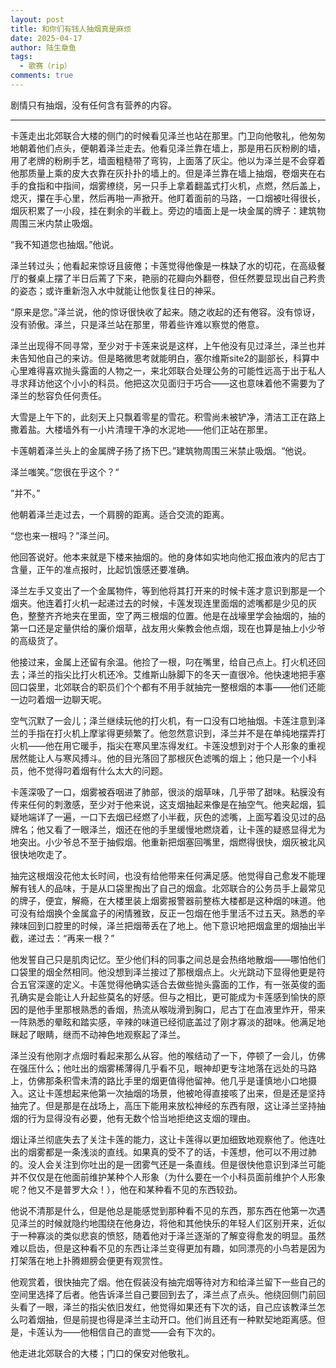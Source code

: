 ```yaml
---
layout: post
title: 和你们有钱人抽烟真是麻烦
date: 2025-04-17
author: 陆生章鱼
tags:
  - 歌赛（rip）
comments: true
---
```

剧情只有抽烟，没有任何含有营养的内容。
<!-- more -->


---


卡莲走出北郊联合大楼的侧门的时候看见泽兰也站在那里。门卫向他敬礼，他匆匆地朝着他们点头，便朝着泽兰走去。他看见泽兰靠在墙上，那是用石灰粉刷的墙，用了老牌的粉刷手艺，墙面粗糙带了弯钩，上面落了灰尘。他以为泽兰是不会穿着他那质量上乘的皮大衣靠在灰扑扑的墙上的。但是泽兰靠在墙上抽烟，卷烟夹在右手的食指和中指间，烟雾缭绕，另一只手上拿着翻盖式打火机，点燃，然后盖上，熄灭，攥在手心里，然后再啪一声掀开。他盯着面前的马路，一口烟被吐得很长，烟灰积累了一小段，挂在剩余的半截上。旁边的墙面上是一块金属的牌子：建筑物周围三米内禁止吸烟。

“我不知道您也抽烟。”他说。

泽兰转过头；他看起来惊讶且疲倦；卡莲觉得他像是一株缺了水的切花，在高级餐厅的餐桌上摆了半日后蔫了下来，艳丽的花瓣向外翻卷，但任然要显现出自己矜贵的姿态；或许重新泡入水中就能让他恢复往日的神采。

“原来是您。”泽兰说，他的惊讶很快收了起来。随之收起的还有倦容。没有惊讶，没有骄傲。泽兰，只是泽兰站在那里，带着些许难以察觉的倦意。

泽兰出现得不同寻常，至少对于卡莲来说是这样，上午他没有见过泽兰，泽兰也并未告知他自己的来访。但是略微思考就能明白，塞尔维斯site2的副部长，科算中心里难得喜欢抛头露面的人物之一，来北郊联合处理公务的可能性远高于出于私人寻求拜访他这个小小的科员。他把这次见面归于巧合——这也意味着他不需要为了泽兰的愁容负任何责任。

大雪是上午下的，此刻天上只飘着零星的雪花。积雪尚未被铲净，清洁工正在路上撒着盐。大楼墙外有一小片清理干净的水泥地——他们正站在那里。

卡莲朝着泽兰头上的金属牌子扬了扬下巴。”建筑物周围三米禁止吸烟。“他说。

泽兰嗤笑。”您很在乎这个？“

”并不。”

他朝着泽兰走过去，一个肩膀的距离。适合交流的距离。

“您也来一根吗？”泽兰问。

他回答说好。他本来就是下楼来抽烟的。他的身体如实地向他汇报血液内的尼古丁含量，正午的准点报时，比起饥饿感还要准确。

泽兰左手又变出了一个金属物件，等到他将其打开来的时候卡莲才意识到那是一个烟夹。他连着打火机一起递过去的时候，卡莲发现连里面烟的滤嘴都是少见的灰色，整整齐齐地夹在里面，空了两三根烟的位置。他是在战壕里学会抽烟的，抽的第一口还是定量供给的廉价烟草，战友用火柴教会他点烟，现在也算是抽上小少爷的高级货了。

他接过来，金属上还留有余温。他捡了一根，叼在嘴里，给自己点上。打火机还回去；泽兰的指尖比打火机还冷。艾维斯山脉脚下的冬天一直很冷。他快速地把手塞回口袋里，北郊联合的职员们个个都有不用手就抽完一整根烟的本事——他们还能一边叼着烟一边聊天呢。

空气沉默了一会儿；泽兰继续玩他的打火机，有一口没有口地抽烟。卡莲注意到泽兰的手指在打火机上摩挲得更频繁了。他忽然意识到，泽兰并不是在单纯地摆弄打火机——他在用它暖手，指尖在寒风里冻得发红。卡莲没想到对于个人形象的重视居然能让人与寒风搏斗。他的目光落回了那根灰色滤嘴的烟上；他只是一个小科员，他不觉得叼着烟有什么太大的问题。

卡莲深吸了一口，烟雾被吞咽进了肺部，很淡的烟草味，几乎带了甜味。粘膜没有传来任何的刺激感，至少对于他来说，这支烟抽起来像是在抽空气。他夹起烟，狐疑地端详了一遍，一口下去烟已经燃了小半截，灰色的滤嘴，上面写着没见过的品牌名；他又看了一眼泽兰，烟还在他的手里缓慢地燃烧着，让卡莲的疑惑显得尤为地突出。小少爷总不至于抽假烟。他重新把烟塞回嘴里，烟燃得很快，烟灰被北风很快地吹走了。

抽完这根烟没花他太长时间，也没有给他带来任何满足感。他觉得自己愈发不能理解有钱人的品味，于是从口袋里掏出了自己的烟盒。北郊联合的公务员手上最常见的牌子，便宜，解瘾，在大楼里装上烟雾报警器前整栋大楼都是这种烟的味道。他可没有给烟换个金属盒子的闲情雅致，反正一包烟在他手里活不过五天。熟悉的辛辣味回到口腔里的时候，泽兰把烟蒂丢在了地上。他下意识地把烟盒里的烟抽出半截，递过去：“再来一根？”

他发誓自己只是肌肉记忆。至少他们科的同事之间总是会热络地散烟——哪怕他们口袋里的烟全然相同。他没想到泽兰接过了那根烟点上。火光跳动下显得他更是符合五官深邃的定义。卡莲觉得他确实适合去做些抛头露面的工作，有一张英俊的面孔确实是会能让人升起些莫名的好感。但与之相比，更可能成为卡莲感到愉快的原因的是他手里那根熟悉的香烟，热流从喉咙滑到胸口，尼古丁在血液里炸开，带来一阵熟悉的晕眩和踏实感，辛辣的味道已经彻底盖过了刚才寡淡的甜味。他满足地眯起了眼睛，继而不动神色地观察起了泽兰。

泽兰没有他刚才点烟时看起来那么从容。他的喉结动了一下，停顿了一会儿，仿佛在强压什么；他吐出的烟雾稀薄得几乎看不见，眼神却更专注地落在远处的马路上，仿佛那条积雪未清的路比手里的烟更值得他留神。他几乎是谨慎地小口地摄入。这让卡莲想起来他第一次抽烟的场景，他被呛得直接咳了出来，但是还是坚持抽完了。但是那是在战场上，高压下能用来放松神经的东西有限，这让泽兰坚持抽烟的行为显得没有必要，他有无数个恰当地拒绝这支烟的理由。

烟让泽兰彻底失去了关注卡莲的能力，这让卡莲得以更加细致地观察他了。他连吐出的烟雾都是一条浅淡的直线。如果真的受不了的话，卡莲想，他可以不用过肺的。没人会关注到你吐出的是一团雾气还是一条直线。但是很快他意识到泽兰可能并不仅仅是在他面前维护某种个人形象（为什么要在一个小科员面前维护个人形象呢？他又不是普罗大众！），他在和某种看不见的东西较劲。

他说不清那是什么，但是他总是能感觉到那种看不见的东西，那东西在他第一次遇见泽兰的时候就隐约地围绕在他身边，将他和其他快乐的年轻人们区别开来，近似于一种寡淡的类似悲哀的愤怒，随着他对于泽兰逐渐的了解变得愈发的明显。虽然难以启齿，但是这种看不见的东西让泽兰变得更加有趣，如同漂亮的小鸟若是因为打架落在地上扑腾翅膀会便更有观赏性。

他观赏着，很快抽完了烟。他在假装没有抽完烟等待对方和给泽兰留下一些自己的空间里选择了后者。他告诉泽兰自己要回到去了，泽兰点了点头。他绕回侧门前回头看了一眼，泽兰的指尖依旧发红，他觉得如果还有下次的话，自己应该教泽兰怎么叼着烟抽，但是前提也得是泽兰主动开口。他们尚且还有一种默契地距离感。但是，卡莲认为——他相信自己的直觉——会有下次的。

他走进北郊联合的大楼；门口的保安对他敬礼。
